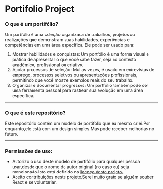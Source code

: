 <h1>Portifolio Project</h1>


<h3>O que é um portifólio?</h3>

<p>Um portfólio é uma coleção organizada de trabalhos, projetos ou realizações que demonstram suas habilidades, experiências e competências em uma área específica.
Ele pode ser usado para:</p>

<ol>
  <li>Mostrar habilidades e conquistas: Um portfólio é uma forma visual e prática de apresentar o que você sabe fazer, seja no contexto acadêmico, profissional ou criativo.</li>
  <li>Apoiar processos de seleção: Muitas vezes, é usado em entrevistas de emprego, processos seletivos ou apresentações profissionais, permitindo que você mostre exemplos reais do seu trabalho.</li>
  <li>Organizar e documentar progressos: Um portfólio também pode ser uma ferramenta pessoal para rastrear sua evolução em uma área específica.</li>
</ol>

<hr>

<h3>O que é este repositório?</h3>

<p>Este repositório contém um modelo de portifólio que eu mesmo criei.Por enquanto,ele está com um design simples.Mas pode receber melhorias no futuro.</p>

<hr>

<h3>Permissões de uso:</h3>

<ul>
  <li>Autorizo o uso deste modelo de portifólio para qualquer pessoa usar,desde que o nome do autor original (no caso eu) seja mencionado.Isto está definido na <a href="">licença deste projeto.</a></li>
  <li>Aceito contribuições neste projeto.Serei muito grato se alguém souber React e se voluntariar.</li>
</ul>